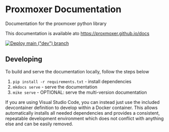 # Proxmoxer Documentation

Documentation for the proxmoxer python library

This documentation is available ato <https://proxmoxer.github.io/docs>

[![Deploy main ("dev") branch](https://github.com/proxmoxer/docs/actions/workflows/gh-pages_dev.yaml/badge.svg?branch=main)](https://proxmoxer.github.io/docs/dev/)

## Developing

To build and serve the documentation locally, follow the steps below

1. `pip install -r requirements.txt` - install dependencies
2. `mkdocs serve` - serve the documentation
3. `mike serve` - OPTIONAL: serve the multi-version documentation

If you are using Visual Studio Code, you can instead just use the included devcontainer definition to develop within a Docker container. This allows automatically installs all needed dependencies and provides a consistent, repeatable development environment which does not conflict with anything else and can be easily removed.
